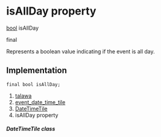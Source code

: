 
<div>

# isAllDay property

</div>


[bool](https://api.flutter.dev/flutter/dart-core/bool-class.html)
isAllDay


final




Represents a boolean value indicating if the event is all day.



## Implementation

``` language-dart
final bool isAllDay;
```







1.  [talawa](../../index.md)
2.  [event_date_time_tile](../../widgets_event_date_time_tile/)
3.  [DateTimeTile](../../widgets_event_date_time_tile/DateTimeTile-class.md)
4.  isAllDay property

##### DateTimeTile class







